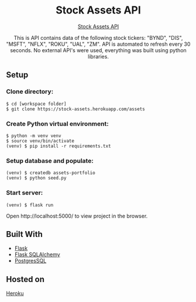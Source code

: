 <h1 align="center">
Stock Assets API
</h1>

<p align="center">
<a href="https://stock-assets.herokuapp.com/assets">Stock Assets API</a>
</p>

<p align="center">
This is API contains data of the following stock tickers: "BYND", "DIS", "MSFT", "NFLX", "ROKU", "UAL", "ZM". API is automated to refresh every 30 seconds. No external API's were used, everything was built using python libraries.
</p>

## Setup
### Clone directory:
```
$ cd [workspace folder]
$ git clone https://stock-assets.herokuapp.com/assets
```

### Create Python virtual environment:
```
$ python -m venv venv
$ source venv/bin/activate
(venv) $ pip install -r requirements.txt
```

### Setup database and populate:
```
(venv) $ createdb assets-portfolio
(venv) $ python seed.py
```

### Start server:
```
(venv) $ flask run
```
Open http://localhost:5000/ to view project in the browser.

## Built With
* [Flask](https://flask.palletsprojects.com/en/1.1.x/)
* [Flask SQLAlchemy](https://flask-sqlalchemy.palletsprojects.com/en/2.x/)
* [PostgresSQL](https://www.postgresql.org/)

## Hosted on 
[Heroku](https://www.heroku.com/)